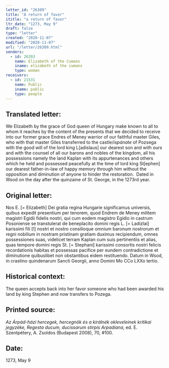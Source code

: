 ```yaml
---
letter_id: "26309"
title: "A return of favor"
ititle: "a return of favor"
ltr_date: "1273, May 9"
draft: false
type: "letter"
created: "2020-11-07"
modified: "2020-11-07"
url: "/letter/26309.html"
senders:
  - id: 26203
    name: Elizabeth of the Cumans
    iname: elizabeth of the cumans
    type: woman
receivers:
  - id: 21531
    name: Public
    iname: public
    type: people
---
```

<h2> Translated letter:</h2><p>We Elizabeth by the grace of God queen of Hungary make known to all to whom it reaches by the content of the presents that we decided to receive into our former grace Endres of Meney warrior of our faithful master Giles, who with that master Giles transferred to the castle/<i>ispánate</i> of Pozsega with the good will of the lord king L[adislaus] our dearest son and with ours and with the counsel of all our barons and nobles of the kingdom, all his possessions namely the land Kaplan with its appurtenances and others which he held and possessed peacefully at the time of lord king St[ephen] our dearest father-in-law of happy memory through him without the opposition and diminution of anyone to hinder the restoration.&nbsp; Dated in Wsod on the day after the quinzaine of St. George, in the 1273rd year.</p><h2 class="mt-4"> Original letter:</h2><p>Nos E. [= Elizabeth] Dei gratia regina Hungarie significamus universis, quibus expedit presentium per tenorem, quod Endrem de Meney militem magistri Egidii fidelis nostri, qui cum eodem magistro Egidio in castrum Posoniense se transtulerat de beneplacito domini regis L. [= Ladizlai] karissimi fili [!] nostri et nostro consilioque omnium baronum nostrorum et regni nobilium in nostram pristinam gratiam duximus recipiendum, omnes possessiones suas, videlicet terram Kaplan cum suis pertinentiis et alias, quas tempore domini regis St. [= Stephani] karissimi consortis nostri felicis recordationis habitas et possessas pacifice per eundem contradictione et diminutione quibuslibet non obstantibus eidem restituendo. Datum in Wsod, in crastino quindenarum Sancti Georgii, anno Domini Mo CCo LXXo tertio.</p><h2 class="mt-4"> Historical context:</h2><p>The queen accepts back into her favor someone who had been awarded his land by king Stephen and now transfers to Pozega.</p><h2 class="mt-4"> Printed source:</h2><p><i>Az Árpád-házi hercegek, hercegnök és a királnék okleveleinek kritikai jegyzéke, Regesta ducum, ducissarum stirpis Arpadiana</i>, ed. E. Szentpétery, A. Zsoldos (Budapest 2008), 70, #100.</p><h2 class="mt-4"> Date:</h2>1273, May 9